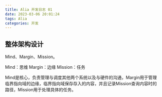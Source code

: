 ```yaml
---
title: Alia 开发日志 01
date: 2023-03-06 20:01:24
tags: Alia
categories: 开发
---
```


## 整体架构设计

Mind、Margin、Mission。

Mind：思维
Margin：边缘
Mission：任务

Mind是核心，负责管理与调度其他两个系统以及与硬件的沟通，Margin用于管理临界指向域的边缘，临界指向域保存存入的内容，并且记录Mission查询内容时的路径，Mission用于处理具体的任务。
